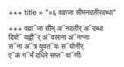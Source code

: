 +++
title = "०६ वव्राजा सीमनदतीरदब्धा"

+++
वव्रा᳓जा सीम् अ᳓नदतीर् अ᳓दब्धा  
दिवो᳓ यह्वी᳓र् अ᳓वसाना अ᳓नग्नाः  
स᳓ना अ᳓त्र युवत᳓यः स᳓योनीर्  
ए᳓कं ग᳓र्भं दधिरे सप्त᳓ वा᳓णीः